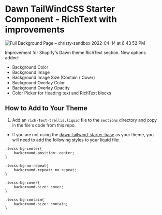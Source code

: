 # Dawn TailWindCSS Starter Component - RichText with improvements

![Full Background Page – christy-sandbox 2022-04-14 at 6 43 52 PM](https://user-images.githubusercontent.com/32713913/163481695-9f730024-6246-499a-8da0-246958d7736d.jpg)

Improvement for Shopify's Dawn theme RichText section. New options added:

- Background Color
- Background Image
- Background Image Size (Contain / Cover)
- Background Overlay Color
- Background Overlay Opacity
- Color Picker for Heading text and RichText blocks

## How to Add to Your Theme

1. Add an `rich-text-trellis.liquid` file to the `sections` directory and copy in the file's code from this repo.

- If you are not using the [dawn-tailwind-starter-base](https://github.com/TrellisCommerce/dawn-tailwind-starter-base) as your theme, you will need to add the following styles to your liquid file:

```
.twcss-bg-center{
    background-position: center;
}

.twcss-bg-no-repeat{
    background-repeat: no-repeat;
}

.twcss-bg-cover{
    background-size: cover;
}

.twcss-bg-contain{
    background-size: contain;
}
```
